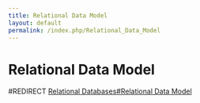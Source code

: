 ```yaml
---
title: Relational Data Model
layout: default
permalink: /index.php/Relational_Data_Model
---
```


# Relational Data Model

#REDIRECT [Relational Databases#Relational Data Model](Relational_Databases#Relational_Data_Model)